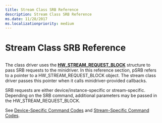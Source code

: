 ```yaml
---
title: Stream Class SRB Reference
description: Stream Class SRB Reference
ms.date: 11/28/2017
ms.localizationpriority: medium
---
```


# Stream Class SRB Reference


## <span id="ddk_stream_class_srb_reference_ks"></span><span id="DDK_STREAM_CLASS_SRB_REFERENCE_KS"></span>


The class driver uses the [**HW\_STREAM\_REQUEST\_BLOCK**](/windows-hardware/drivers/ddi/strmini/ns-strmini-_hw_stream_request_block) structure to pass SRB requests to the minidriver. In this reference section, pSRB refers to a pointer to a HW\_STREAM\_REQUEST\_BLOCK object. The stream class driver passes this pointer when it calls minidriver-provided callbacks.

SRB requests are either device/instance-specific or stream-specific. Depending on the SRB command, additional parameters may be passed in the HW\_STREAM\_REQUEST\_BLOCK.

See [Device-Specific Command Codes](device-specific-command-codes.md) and [Stream-Specific Command Codes](stream-specific-command-codes.md).

 

